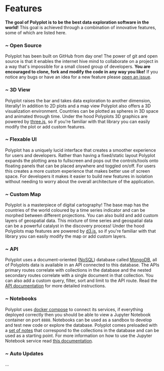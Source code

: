 # Features

**The goal of Polyplot is to be the best data exploration software in the world!** This goal is achieved through a combination of innovative features, some of which are listed here.

### ~ Open Source

Polyplot has been built on GitHub from day one! The power of git and open source is that it enables the internet hive mind to collaborate on a project in a way that's impossible for a small closed group of developers. **You are encouraged to clone, fork and modify the code in any way you like!** If you notice any bugs or have an idea for a new feature please [open an issue](https://github.com/jgphilpott/polyplot/issues).

### ~ 3D View

Polyplot raises the bar and takes data exploration to another dimension, literally! In addition to 2D plots and a map view Polyplot also offers a 3D visualization environment. Countries can be plotted as spheres in 3D space and animated through time. Under the hood Polyplots 3D graphics are powered by [three.js](https://github.com/mrdoob/three.js), so if you're familiar with that library you can easily modify the plot or add custom features.

### ~ Flexable UI

Polyplot has a uniquely lucid interface that creates a smoother experience for users and developers. Rather than having a fixed/static layout Polyplot expands the plotting area to fullscreen and pops out the controls/tools onto floating panels that can be placed anywhere and toggled on/off. For users this creates a more custom experience that makes better use of screen space. For developers it makes it easier to build new features in isolation without needing to worry about the overall architecture of the application.

### ~ Custom Map

Polyplot is a masterpiece of digital cartography! The base map has the countries of the world coloured by a time series indicator and can be morphed between different projections. You can also build and add custom layers of geospatial data. This mixture of time series and geospatial data can be a powerful catalyst in the discovery process! Under the hood Polyplots map features are powered by [d3.js](https://github.com/d3/d3), so if you're familiar with that library you can easily modify the map or add custom layers.

### ~ API

Polyplot uses a document-oriented ([NoSQL](https://en.wikipedia.org/wiki/NoSQL)) database called [MongoDB](https://www.mongodb.com), all of Polyplots data is available in an API connected to this database. The APIs primary routes correlate with collections in the database and the nested secondary routes correlate with a single document in that collection. You can also add a custom query, filter, sort and limit to the API route. Read the [API documentation](https://github.com/jgphilpott/polyplot/blob/master/docs/api/README.md) for more detailed instructions.

### ~ Notebooks

Polyplot uses [docker compose](https://docs.docker.com/compose) to connect its services, if everything deployed correctly then you should be able to view a Jupyter Notebook container on port `8888`. Notebooks can be used as a sandbox to develop and test new code or explore the database. Polyplot comes preloaded with a [set of notes](https://github.com/jgphilpott/polyplot/tree/master/notes/collections) that correspond to the collections in the database and can be used as a starting point. For more information on how to use the Jupyter Notebook service read [this documentation](https://github.com/jgphilpott/polyplot/blob/master/docs/notes/README.md).

### ~ Auto Updates

...
